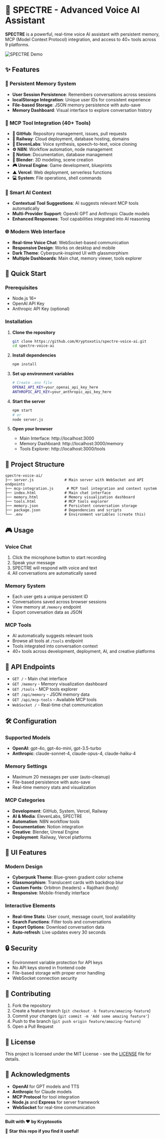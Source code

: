 # 🎤 SPECTRE - Advanced Voice AI Assistant

**SPECTRE** is a powerful, real-time voice AI assistant with persistent memory, MCP (Model Context Protocol) integration, and access to 40+ tools across 9 platforms.

![SPECTRE Demo](https://via.placeholder.com/800x400/0a0a0a/00cc99?text=SPECTRE+Voice+AI)

## ✨ Features

### 🧠 **Persistent Memory System**
- **User Session Persistence**: Remembers conversations across sessions
- **localStorage Integration**: Unique user IDs for consistent experience
- **File-based Storage**: JSON memory persistence with auto-save
- **Memory Dashboard**: Visual interface to explore conversation history

### 🔧 **MCP Tool Integration (40+ Tools)**
- **🐙 GitHub**: Repository management, issues, pull requests
- **🚂 Railway**: Cloud deployment, database hosting, domains
- **🎤 ElevenLabs**: Voice synthesis, speech-to-text, voice cloning
- **⚙️ N8N**: Workflow automation, node management
- **📝 Notion**: Documentation, database management
- **🎨 Blender**: 3D modeling, scene creation
- **🎮 Unreal Engine**: Game development, blueprints
- **▲ Vercel**: Web deployment, serverless functions
- **💻 System**: File operations, shell commands

### 🎯 **Smart AI Context**
- **Contextual Tool Suggestions**: AI suggests relevant MCP tools automatically
- **Multi-Provider Support**: OpenAI GPT and Anthropic Claude models
- **Enhanced Responses**: Tool capabilities integrated into AI reasoning

### 🌐 **Modern Web Interface**
- **Real-time Voice Chat**: WebSocket-based communication
- **Responsive Design**: Works on desktop and mobile
- **Dark Theme**: Cyberpunk-inspired UI with glassmorphism
- **Multiple Dashboards**: Main chat, memory viewer, tools explorer

## 🚀 Quick Start

### Prerequisites
- Node.js 16+ 
- OpenAI API Key
- Anthropic API Key (optional)

### Installation

1. **Clone the repository**
   ```bash
   git clone https://github.com/Kryptoxotis/spectre-voice-ai.git
   cd spectre-voice-ai
   ```

2. **Install dependencies**
   ```bash
   npm install
   ```

3. **Set up environment variables**
   ```bash
   # Create .env file
   OPENAI_API_KEY=your_openai_api_key_here
   ANTHROPIC_API_KEY=your_anthropic_api_key_here
   ```

4. **Start the server**
   ```bash
   npm start
   # or
   node server.js
   ```

5. **Open your browser**
   - Main Interface: http://localhost:3000
   - Memory Dashboard: http://localhost:3000/memory
   - Tools Explorer: http://localhost:3000/tools

## 📁 Project Structure

```
spectre-voice-ai/
├── server.js              # Main server with WebSocket and API endpoints
├── mcp-integration.js      # MCP tool integration and context system
├── index.html             # Main chat interface
├── memory.html            # Memory visualization dashboard
├── tools.html             # MCP tools explorer
├── memory.json            # Persistent conversation storage
├── package.json           # Dependencies and scripts
└── .env                   # Environment variables (create this)
```

## 🎮 Usage

### Voice Chat
1. Click the microphone button to start recording
2. Speak your message
3. SPECTRE will respond with voice and text
4. All conversations are automatically saved

### Memory System
- Each user gets a unique persistent ID
- Conversations saved across browser sessions
- View memory at `/memory` endpoint
- Export conversation data as JSON

### MCP Tools
- AI automatically suggests relevant tools
- Browse all tools at `/tools` endpoint
- Tools integrated into conversation context
- 40+ tools across development, deployment, AI, and creative platforms

## 🔧 API Endpoints

- `GET /` - Main chat interface
- `GET /memory` - Memory visualization dashboard  
- `GET /tools` - MCP tools explorer
- `GET /api/memory` - JSON memory data
- `GET /api/mcp-tools` - Available MCP tools
- `WebSocket /` - Real-time chat communication

## 🛠 Configuration

### Supported Models
- **OpenAI**: gpt-4o, gpt-4o-mini, gpt-3.5-turbo
- **Anthropic**: claude-sonnet-4, claude-opus-4, claude-haiku-4

### Memory Settings
- Maximum 20 messages per user (auto-cleanup)
- File-based persistence with auto-save
- Real-time memory stats and visualization

### MCP Categories
- **Development**: GitHub, System, Vercel, Railway
- **AI & Media**: ElevenLabs, SPECTRE
- **Automation**: N8N workflow tools
- **Documentation**: Notion integration
- **Creative**: Blender, Unreal Engine
- **Deployment**: Railway, Vercel platforms

## 🎨 UI Features

### Modern Design
- **Cyberpunk Theme**: Blue-green gradient color scheme
- **Glassmorphism**: Translucent cards with backdrop blur
- **Custom Fonts**: Orbitron (headers) + Rajdhani (body)
- **Responsive**: Mobile-friendly interface

### Interactive Elements
- **Real-time Stats**: User count, message count, tool availability
- **Search Functions**: Filter tools and conversations
- **Export Options**: Download conversation data
- **Auto-refresh**: Live updates every 30 seconds

## 🔒 Security

- Environment variable protection for API keys
- No API keys stored in frontend code
- File-based storage with proper error handling
- WebSocket connection security

## 🤝 Contributing

1. Fork the repository
2. Create a feature branch (`git checkout -b feature/amazing-feature`)
3. Commit your changes (`git commit -m 'Add some amazing feature'`)
4. Push to the branch (`git push origin feature/amazing-feature`)
5. Open a Pull Request

## 📄 License

This project is licensed under the MIT License - see the [LICENSE](LICENSE) file for details.

## 🙏 Acknowledgments

- **OpenAI** for GPT models and TTS
- **Anthropic** for Claude models  
- **MCP Protocol** for tool integration
- **Node.js** and **Express** for server framework
- **WebSocket** for real-time communication

---

**Built with ❤️ by Kryptoxotis**

🌟 **Star this repo if you find it useful!**